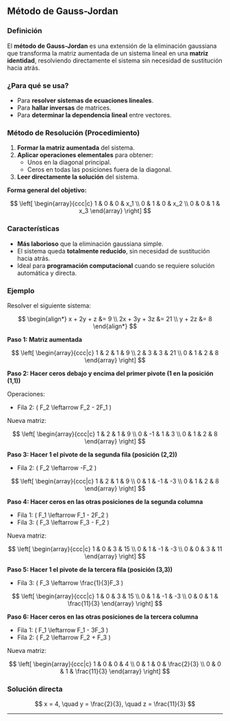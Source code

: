 ## **Método de Gauss-Jordan**

### **Definición**
El **método de Gauss-Jordan** es una extensión de la eliminación gaussiana que transforma la matriz aumentada de un sistema lineal en una **matriz identidad**, resolviendo directamente el sistema sin necesidad de sustitución hacia atrás.

### **¿Para qué se usa?**
- Para **resolver sistemas de ecuaciones lineales**.
- Para **hallar inversas** de matrices.
- Para **determinar la dependencia lineal** entre vectores.

### **Método de Resolución (Procedimiento)**
1. **Formar la matriz aumentada** del sistema.
2. **Aplicar operaciones elementales** para obtener:
   - Unos en la diagonal principal.
   - Ceros en todas las posiciones fuera de la diagonal.
3. **Leer directamente la solución** del sistema.

**Forma general del objetivo:**

$$
\left[
\begin{array}{ccc|c}
1 & 0 & 0 & x_1 \\
0 & 1 & 0 & x_2 \\
0 & 0 & 1 & x_3
\end{array}
\right]
$$

### **Características**
- **Más laborioso** que la eliminación gaussiana simple.
- El sistema queda **totalmente reducido**, sin necesidad de sustitución hacia atrás.
- Ideal para **programación computacional** cuando se requiere solución automática y directa.

### **Ejemplo**

Resolver el siguiente sistema:

$$
\begin{align*}
x + 2y + z &= 9 \\
2x + 3y + 3z &= 21 \\
y + 2z &= 8
\end{align*}
$$

**Paso 1: Matriz aumentada**

$$
\left[
\begin{array}{ccc|c}
1 & 2 & 1 & 9 \\
2 & 3 & 3 & 21 \\
0 & 1 & 2 & 8
\end{array}
\right]
$$

**Paso 2: Hacer ceros debajo y encima del primer pivote (1 en la posición (1,1))**

Operaciones:

- Fila 2: \( F_2 \leftarrow F_2 - 2F_1 \)

Nueva matriz:

$$
\left[
\begin{array}{ccc|c}
1 & 2 & 1 & 9 \\
0 & -1 & 1 & 3 \\
0 & 1 & 2 & 8
\end{array}
\right]
$$

**Paso 3: Hacer 1 el pivote de la segunda fila (posición (2,2))**

- Fila 2: \( F_2 \leftarrow -F_2 \)

$$
\left[
\begin{array}{ccc|c}
1 & 2 & 1 & 9 \\
0 & 1 & -1 & -3 \\
0 & 1 & 2 & 8
\end{array}
\right]
$$

**Paso 4: Hacer ceros en las otras posiciones de la segunda columna**

- Fila 1: \( F_1 \leftarrow F_1 - 2F_2 \)
- Fila 3: \( F_3 \leftarrow F_3 - F_2 \)

Nueva matriz:

$$
\left[
\begin{array}{ccc|c}
1 & 0 & 3 & 15 \\
0 & 1 & -1 & -3 \\
0 & 0 & 3 & 11
\end{array}
\right]
$$

**Paso 5: Hacer 1 el pivote de la tercera fila (posición (3,3))**

- Fila 3: \( F_3 \leftarrow \frac{1}{3}F_3 \)

$$
\left[
\begin{array}{ccc|c}
1 & 0 & 3 & 15 \\
0 & 1 & -1 & -3 \\
0 & 0 & 1 & \frac{11}{3}
\end{array}
\right]
$$

**Paso 6: Hacer ceros en las otras posiciones de la tercera columna**

- Fila 1: \( F_1 \leftarrow F_1 - 3F_3 \)
- Fila 2: \( F_2 \leftarrow F_2 + F_3 \)

Nueva matriz:

$$
\left[
\begin{array}{ccc|c}
1 & 0 & 0 & 4 \\
0 & 1 & 0 & \frac{2}{3} \\
0 & 0 & 1 & \frac{11}{3}
\end{array}
\right]
$$

### **Solución directa**

$$
x = 4, \quad y = \frac{2}{3}, \quad z = \frac{11}{3}
$$

---
